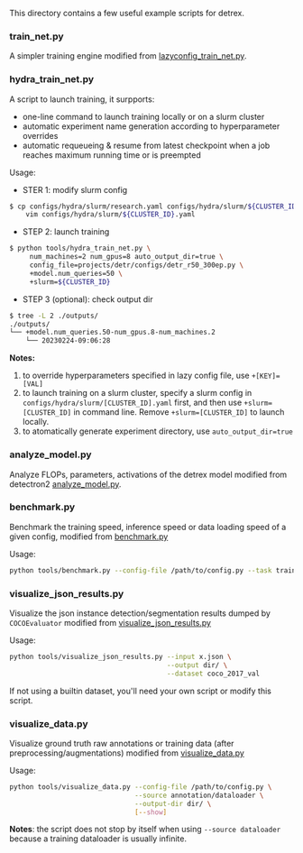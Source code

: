 This directory contains a few useful example scripts for detrex.

### train_net.py

A simpler training engine modified from [lazyconfig_train_net.py](https://github.com/facebookresearch/detectron2/blob/main/tools/lazyconfig_train_net.py).


### hydra_train_net.py

A script to launch training, it surpports:

* one-line command to launch training locally or on a slurm cluster
* automatic experiment name generation according to hyperparameter overrides
* automatic requeueing & resume from latest checkpoint when a job reaches maximum running time or is preempted

Usage:

* STER 1: modify slurm config
```bash
$ cp configs/hydra/slurm/research.yaml configs/hydra/slurm/${CLUSTER_ID}.yaml && \
    vim configs/hydra/slurm/${CLUSTER_ID}.yaml 
```

* STEP 2: launch training
```bash
$ python tools/hydra_train_net.py \
     num_machines=2 num_gpus=8 auto_output_dir=true \
     config_file=projects/detr/configs/detr_r50_300ep.py \
     +model.num_queries=50 \
     +slurm=${CLUSTER_ID}
```

* STEP 3 (optional): check output dir
```bash
$ tree -L 2 ./outputs/
./outputs/
└── +model.num_queries.50-num_gpus.8-num_machines.2
    └── 20230224-09:06:28
```

**Notes:** 

1. to override hyperparameters specified in lazy config file, use `+[KEY]=[VAL]`
2. to launch training on a slurm cluster, specify a slurm config in `configs/hydra/slurm/[CLUSTER_ID].yaml` first, and then use `+slurm=[CLUSTER_ID]` in command line. Remove `+slurm=[CLUSTER_ID]` to launch locally. 
3. to atomatically generate experiment directory, use `auto_output_dir=true`

### analyze_model.py

Analyze FLOPs, parameters, activations of the detrex model modified from detectron2 [analyze_model.py](https://github.com/facebookresearch/detectron2/blob/main/tools/analyze_model.py).


### benchmark.py

Benchmark the training speed, inference speed or data loading speed of a given config, modified from [benchmark.py](https://github.com/facebookresearch/detectron2/blob/main/tools/benchmark.py)

Usage:
```bash
python tools/benchmark.py --config-file /path/to/config.py --task train/eval/data
```

### visualize_json_results.py

Visualize the json instance detection/segmentation results dumped by `COCOEvaluator` modified from [visualize_json_results.py](https://github.com/facebookresearch/detectron2/blob/main/tools/visualize_json_results.py)

Usage:
```bash
python tools/visualize_json_results.py --input x.json \
                                       --output dir/ \
                                       --dataset coco_2017_val
```
If not using a builtin dataset, you'll need your own script or modify this script.

### visualize_data.py

Visualize ground truth raw annotations or training data (after preprocessing/augmentations) modified from [visualize_data.py](https://github.com/facebookresearch/detectron2/blob/main/tools/visualize_data.py)

Usage:
```bash
python tools/visualize_data.py --config-file /path/to/config.py \
                               --source annotation/dataloader \
                               --output-dir dir/ \
                               [--show]
```

**Notes**: the script does not stop by itself when using `--source dataloader` because a training dataloader is usually infinite.
